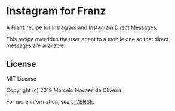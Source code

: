 # Instagram for Franz

A [Franz recipe](https://github.com/meetfranz/) for [Instagram](https://instagram.com/) and [Instagram Direct Messages](https://www.instagram.com/direct/inbox/).

This recipe overrides the user agent to a mobile one so that direct messages are available.

## License

MIT License

Copyright (c) 2019 Marcelo Novaes de Oliveira

For more information, see [LICENSE](LICENSE).
